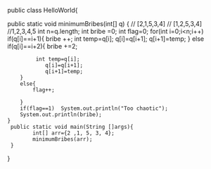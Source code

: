 
public class HelloWorld{

public static void minimumBribes(int[] q) {
  //  [2,1,5,3,4]
  //  [1,2,5,3,4]
  //1,2,3,4,5
  int n=q.length;
  int bribe =0;
  int flag=0;
  for(int i=0;i<n;i++)
        if(q[i]==i+1){
            bribe ++;
            int temp=q[i];
                q[i]=q[i+1];
                q[i+1]=temp;
        }
        else if(q[i]==i+2){
             bribe +=2;
           
             int temp=q[i];
                q[i]=q[i+1];
                q[i+1]=temp;
        }
        else{
            flag++;
        
        }
        if(flag==1)  System.out.println("Too chaotic");
        System.out.println(bribe);
    }
     public static void main(String []args){
            int[] arr={2 ,1, 5, 3, 4};
            minimumBribes(arr);
     }
}
